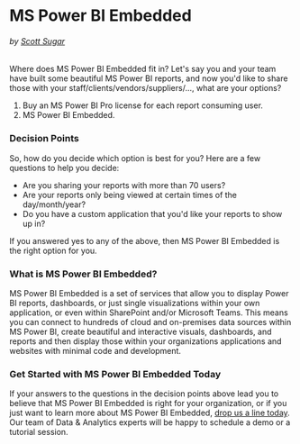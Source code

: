 # MS Power BI Embedded
###### by [Scott Sugar](https://linkedin.com/in/scottsugar)

Where does MS Power BI Embedded fit in?  Let's say you and your team have built some beautiful MS Power BI reports, and now you'd like to share those with your staff/clients/vendors/suppliers/..., what are your options?
1. Buy an MS Power BI Pro license for each report consuming user.
2. MS Power BI Embedded.

### Decision Points
So, how do you decide which option is best for you?  Here are a few questions to help you decide:
* Are you sharing your reports with more than 70 users?
* Are your reports only being viewed at certain times of the day/month/year?
* Do you have a custom application that you'd like your reports to show up in?

If you answered yes to any of the above, then MS Power BI Embedded is the right option for you.

### What is MS Power BI Embedded?
MS Power BI Embedded is a set of services that allow you to display Power BI reports, dashboards, or just single visualizations within your own application, or even within SharePoint and/or Microsoft Teams.  This means you can connect to hundreds of cloud and on-premises data sources within MS Power BI, create beautiful and interactive visuals, dashboards, and reports and then display those within your organizations applications and websites with minimal code and development.

### Get Started with MS Power BI Embedded Today
If your answers to the questions in the decision points above lead you to believe that MS Power BI Embedded is right for your organization, or if you just want to learn more about MS Power BI Embedded, [drop us a line today](mailto:cloud@proserveit.com?Subject=I%20Want%20To%20Learn%20More%20About%20Power%20BI%20Embedded). Our team of Data & Analytics experts will be happy to schedule a demo or a tutorial session.